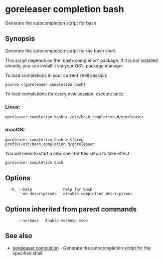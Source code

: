 # goreleaser completion bash

Generate the autocompletion script for bash

## Synopsis

Generate the autocompletion script for the bash shell.

This script depends on the 'bash-completion' package.
If it is not installed already, you can install it via your OS's package manager.

To load completions in your current shell session:

	source <(goreleaser completion bash)

To load completions for every new session, execute once:

### Linux:

	goreleaser completion bash > /etc/bash_completion.d/goreleaser

### macOS:

	goreleaser completion bash > $(brew --prefix)/etc/bash_completion.d/goreleaser

You will need to start a new shell for this setup to take effect.


```
goreleaser completion bash
```

## Options

```
  -h, --help              help for bash
      --no-descriptions   disable completion descriptions
```

## Options inherited from parent commands

```
      --verbose   Enable verbose mode
```

## See also

* [goreleaser completion](goreleaser_completion.md)	 - Generate the autocompletion script for the specified shell


